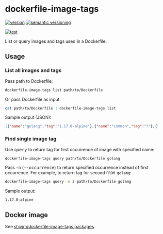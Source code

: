 # dockerfile-image-tags

[![version](https://img.shields.io/github/v/release/shivjm/dockerfile-image-tags?include_prereleases&sort=semver)](https://github.com/shivjm/dockerfile-image-tags/releases)
[![semantic versioning](https://img.shields.io/badge/semantic%20versioning-2.0.0-informational)](https://semver.org/spec/v2.0.0.html)

[![test](https://github.com/shivjm/dockerfile-image-tags/workflows/test/badge.svg)](https://github.com/shivjm/dockerfile-image-tags/actions?query=workflow%3Atest)

List or query images and tags used in a Dockerfile.

## Usage

### List all images and tags

Pass path to Dockerfile:

```sh
dockerfile-image-tags list path/to/Dockerfile
```

Or pass Dockerfile as input:

```sh
cat path/to/Dockerfile | dockerfile-image-tags list
```

Sample output (JSON):

```json
[{"name":"golang","tag":"1.17.0-alpine"},{"name":"common","tag":"?"},{"name":"common","tag":"?"},{"name":"common","tag":"?"},{"name":"viaductoss/ksops","tag":"v3.0.0"},{"name":"quay.io/argoproj/argocd","tag":"$ARGOCD_VERSION"}]
```

### Find single image tag

Use <kbd>query</kbd> to return tag for first occurrence of image with specified
name:

```sh
dockerfile-image-tags query path/to/Dockerfile golang
```

Pass <kbd>-n</kbd> (<kbd>--occurrence</kbd>) to return specified
occurrence instead of first occurrence. For example, to return tag for
second `FROM golang`:

```sh
dockerfile-image-tags query -n 2 path/to/Dockerfile golang
```

Sample output:

```output
1.17.0-alpine
```

## Docker image

See [shivjm/dockerfile-image-tags
packages](https://github.com/shivjm/dockerfile-image-tags/pkgs/container/dockerfile-image-tags/).
